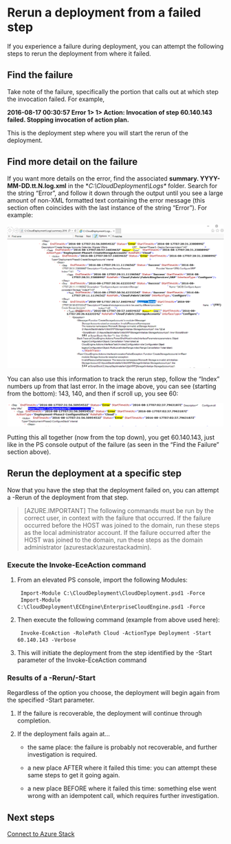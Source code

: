 <properties
    pageTitle="Rerun a deployment from a failed step | Microsoft Azure"
    description="If you experience a failure during deployment, you can attempt the following steps to rerun the deployment from where it failed."
    services="azure-stack"
    documentationCenter=""
    authors="ErikjeMS"
    manager="byronr"
    editor=""/>

<tags
    ms.service="azure-stack"
    ms.workload="na"
    ms.tgt_pltfrm="na"
    ms.devlang="na"
    ms.topic="get-started-article"
    ms.date="09/26/2016"
    ms.author="erikje"/>
    
# <a name="rerun-a-deployment-from-a-failed-step"></a>Rerun a deployment from a failed step
  
If you experience a failure during deployment, you can attempt the following steps to rerun the deployment from where it failed.

## <a name="find-the-failure"></a>Find the failure

Take note of the failure, specifically the portion that calls out at which step the invocation failed. For example,

**2016-08-17 00:30:57 Error 1> 1> Action: Invocation of step 60.140.143 failed. Stopping invocation of action plan.**

This is the deployment step where you will start the rerun of the deployment.

## <a name="find-more-detail-on-the-failure"></a>Find more detail on the failure

If you want more details on the error, find the associated **summary. YYYY-MM-DD.tt.N.log.xml** in the **C:\CloudDeployment\Logs\** folder.
Search for the string “Error”, and follow it down through the output until you see a large amount of non-XML formatted text containing the error message (this section often coincides with the last instance of the string “Error”). For example:

![Error example](media/azure-stack-rerun-deploy/image01.png)

You can also use this information to track the rerun step, follow the “Index” numbers up from that last error. In the image above, you can see (starting from the bottom): 143, 140, and then if scroll up, you see 60:

![Error example](media/azure-stack-rerun-deploy/image02.png)

Putting this all together (now from the top down), you get 60.140.143, just like in the PS console output of the failure (as seen in the “Find the Failure” section above).

## <a name="rerun-the-deployment-at-a-specific-step"></a>Rerun the deployment at a specific step

Now that you have the step that the deployment failed on, you can attempt a -Rerun of the deployment from that step.

> [AZURE.IMPORTANT] The following commands must be run by the correct user, in context with the failure that occurred. If the failure occurred before the HOST was joined to the domain, run these steps as the local administrator account. If the failure occurred after the HOST was joined to the domain, run these steps as the domain administrator (azurestack\azurestackadmin).

### <a name="execute-the-invoke-eceaction-command"></a>Execute the Invoke-EceAction command

1. From an elevated PS console, import the following Modules:

        Import-Module C:\CloudDeployment\CloudDeployment.psd1 -Force
        Import-Module C:\CloudDeployment\ECEngine\EnterpriseCloudEngine.psd1 -Force 

2. Then execute the following command (example from above used here):

        Invoke-EceAction -RolePath Cloud -ActionType Deployment -Start 60.140.143 -Verbose

3.  This will initiate the deployment from the step identified by the -Start parameter of the Invoke-EceAction command

### <a name="results-of-a--rerun-start"></a>Results of a -Rerun/-Start

Regardless of the option you choose, the deployment will begin again from the specified -Start parameter.

1.  If the failure is recoverable, the deployment will continue through completion.

2.  If the deployment fails again at…
    
    - the same place: the failure is probably not recoverable, and further investigation is required.

    - a new place AFTER where it failed this time:  you can attempt these same steps to get it going again.

    - a new place BEFORE where it failed this time: something else went wrong with an idempotent call, which requires further investigation.

## <a name="next-steps"></a>Next steps

[Connect to Azure Stack](azure-stack-connect-azure-stack.md)







